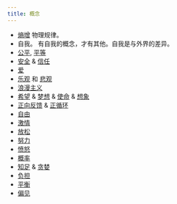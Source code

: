 ```yaml
---
title: 概念
---
```

* [熵增](./entropy-increase.md) 物理规律。
* 自我。 有自我的概念，才有其他。自我是与外界的差异。
* [公平](./fair.md), [平等](./equality.md)
* [安全](./safe/readme.md) & [信任](./safe/trust.md)
* [爱](./love.md)
* [乐观](./optimism.md) 和 [悲观](./pessimism.md)
* [浪漫主义](./romanticism.md)
* [希望](./hope.md) & [梦想](./dream.md) & [使命](./mission.md) & [想象](./imagination.md)
* [正向反馈](./positive-feedback.md) & [正循环](./positive-cycle.md)
* [自由](./freedom.md)
* [激情](./passion.md)
* [放松](./relax.md)
* [努力](./attempt.md)
* [愤怒](./anger.md)
* [概率](./probability.md)
* [知足](./contented.md) & [贪婪](./greedy.md)
* [负担](./burden.md)
* [平衡](./balance.md)
* [偏见](./bias.md)
